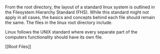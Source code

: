 
From the root directory, the layout of a standard linux system is outlined in the Filesystem Hierarchy Standard (FHS). While this standard might not apply in all cases, the basics and concepts behind each file should remain the same. The files in the linux root directory include.

Linux follows the UNIX standard where every separate part of the computers functionality should have its own file.

[[Root Files]]